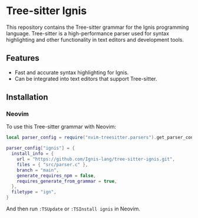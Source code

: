 # Tree-sitter Ignis

This repository contains the Tree-sitter grammar for the Ignis programming language.
Tree-sitter is a high-performance parser used for syntax highlighting and other functionality
in text editors and development tools.

## Features

- Fast and accurate syntax highlighting for Ignis.
- Can be integrated into text editors that support Tree-sitter.

## Installation

### Neovim

To use this Tree-sitter grammar with Neovim:

```lua
local parser_config = require("nvim-treesitter.parsers").get_parser_configs()

parser_config["ignis"] = {
  install_info = {
    url = "https://github.com/Ignis-lang/tree-sitter-ignis.git",
    files = { "src/parser.c" },
    branch = "main",
    generate_requires_npm = false,
    requires_generate_from_grammar = true,
  },
  filetype = "ign",
}
```

And then run `:TSUpdate` or `:TSInstall ignis` in Neovim.
